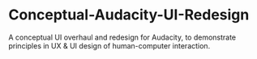 # Conceptual-Audacity-UI-Redesign
A conceptual UI overhaul and redesign for Audacity, to demonstrate principles in UX &amp; UI design of human-computer interaction.
